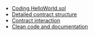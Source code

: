 
- [Coding HelloWorld.sol](./Coding%20HelloWorld.sol.md)
- [Detailed contract structure](./Detailed%20contract%20structure.md)
- [Contract interaction](./Contract%20interaction.md)
- [Clean code and documentation](./Clean%20code%20and%20documentation.md)